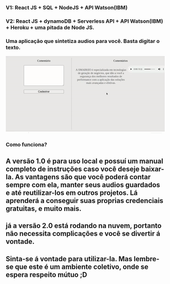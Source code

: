 
### V1: React JS + SQL + NodeJS + API Watson(IBM)
### V2: React JS + dynamoDB + Serverless API + API Watson(IBM) + Heroku + uma pitada de Node JS.

### Uma aplicação que sintetiza audios para você. Basta digitar o texto.
<img src="/V1/app-watson.gif" alt="imagem_start_for_free" width="800"/>


###  Como funciona?

## A versão 1.0 é para uso local e possuí um manual completo de instruções caso você deseje baixar-la. As vantagens são que você poderá contar sempre com ela, manter seus audios guardados e até reutilizar-los em outros projetos. Lá aprenderá a conseguir suas proprias credenciais gratuitas, e muito mais.

## já a versão 2.0 está rodando na nuvem, portanto não necessita complicações e você se divertir á vontade. 
## Sinta-se á vontade para utilizar-la. Mas lembre-se que este é um ambiente coletivo, onde se espera respeito mútuo ;D


